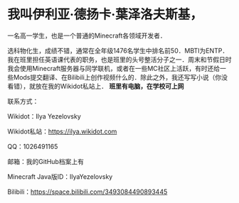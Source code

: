 # 我叫伊利亚·德扬卡·葉泽洛夫斯基，
一名高一学生，也是一个普通的Minecraft各领域开发者．

选科物化生，成绩不错，通常在全年级1476名学生中排名前50．MBTI为ENTP．我在班里担任英语课代表的职务，也是班里的头号整活分子之一．周末和节假日时我会使用Minecraft服务器与同学联机，或者在一些MC社区上活跃，有时还给一些Mods提交翻译、在Bilibili上创作视频什么的．除此之外，我还写写小说（你没看错），就放在我的Wikidot私站上．
**班里有电脑，在学校可上网**

联系方式：

Wikidot：Ilya Yezelovsky

Wikidot私站：https://ilya.wikidot.com

QQ：1026491165

邮箱：我的GitHub档案上有

Minecraft Java版ID：IlyaYezelovsky

Bilibili：https://space.bilibili.com/3493084490893445
